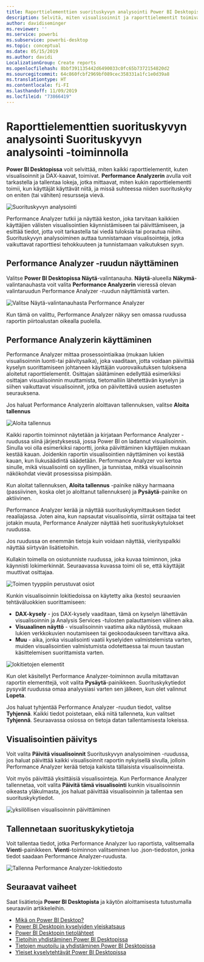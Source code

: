 ```yaml
---
title: Raporttielementtien suorituskyvyn analysointi Power BI Desktopissa
description: Selvitä, miten visualisoinnit ja raporttielementit toimivat resurssien käytön ja reagoinnin suhteen
author: davidiseminger
ms.reviewer: ''
ms.service: powerbi
ms.subservice: powerbi-desktop
ms.topic: conceptual
ms.date: 05/15/2019
ms.author: davidi
LocalizationGroup: Create reports
ms.openlocfilehash: 8bbf391135442d6490033c0fc65b7372154820d2
ms.sourcegitcommit: 64c860fcbf2969bf089cec358331a1fc1e0d39a8
ms.translationtype: HT
ms.contentlocale: fi-FI
ms.lasthandoff: 11/09/2019
ms.locfileid: "73866419"
---
```

# <a name="use-performance-analyzer-to-examine-report-element-performance"></a>Raporttielementtien suorituskyvyn analysointi Suorituskyvyn analysointi -toiminnolla

**Power BI Desktopissa** voit selvittää, miten kaikki raporttielementit, kuten visualisoinnit ja DAX-kaavat, toimivat. **Performance Analyzerin** avulla voit tarkastella ja tallentaa lokeja, jotka mittaavat, miten kukin raporttielementti toimii, kun käyttäjät käyttävät niitä, ja missä suhteessa niiden suorituskyky on eniten (tai vähiten) resursseja vievä.

![Suorituskyvyn analysointi](media/desktop-performance-analyzer/performance-analyzer-01.png)

Performance Analyzer tutkii ja näyttää keston, joka tarvitaan kaikkien käyttäjien välisten visualisointien käynnistämiseen tai päivittämiseen, ja esittää tiedot, jotta voit tarkastella tai viedä tuloksia tai porautua niihin. Suorituskyvyn analysoiminen auttaa tunnistamaan visualisointeja, jotka vaikuttavat raporttiesi tehokkuuteen ja tunnistamaan vaikutuksen syyn.

## <a name="displaying-the-performance-analyzer-pane"></a>Performance Analyzer -ruudun näyttäminen

Valitse **Power BI Desktopissa** **Näytä**-valintanauha. **Näytä**-alueella **Näkymä**-valintanauhasta voit valita **Performance Analyzerin** vieressä olevan valintaruudun Performance Analyzer -ruudun näyttämistä varten.

![Valitse Näytä-valintanauhasta Performance Analyzer](media/desktop-performance-analyzer/performance-analyzer-02.png)

Kun tämä on valittu, Performance Analyzer näkyy sen omassa ruudussa raportin piirtoalustan oikealla puolella.

## <a name="using-performance-analyzer"></a>Performance Analyzerin käyttäminen

Performance Analyzer mittaa prosessointiaikaa (mukaan lukien visualisoinnin luonti-tai päivitysaika), joka vaaditaan, jotta voidaan päivittää kyselyn suorittamiseen johtaneen käyttäjän vuorovaikutuksen tuloksena aloitetut raporttielementit. Osittajan säätäminen edellyttää esimerkiksi osittajan visualisoinnin muuttamista, tietomalliin lähetettävän kyselyn ja siihen vaikuttavat visualisoinnit, jotka on päivitettävä uusien asetusten seurauksena. 

Jos haluat Performance Analyzerin aloittavan tallennuksen, valitse **Aloita tallennus**

![Aloita tallennus](media/desktop-performance-analyzer/performance-analyzer-03.png)

Kaikki raportin toiminnot näytetään ja kirjataan Performance Analyzer -ruudussa siinä järjestyksessä, jossa Power BI on ladannut visualisoinnin. Sinulla voi olla esimerkiksi raportti, jonka päivittäminen käyttäjien mukaan kestää kauan. Joidenkin raportin visualisointien näyttäminen voi kestää kauan, kun liukusäädintä säädetään. Performance Analyzer voi kertoa sinulle, mikä visualisointi on syyllinen, ja tunnistaa, mitkä visualisoinnin näkökohdat vievät prosessissa pisimpään. 

Kun aloitat tallennuksen, **Aloita tallennus** -painike näkyy harmaana (passiivinen, koska olet jo aloittanut tallennuksen) ja **Pysäytä**-painike on aktiivinen. 

Performance Analyzer kerää ja näyttää suorituskykymittauksen tiedot reaaliajassa. Joten aina, kun napsautat visualisointia, siirrät osittajaa tai teet jotakin muuta, Performance Analyzer näyttää heti suorituskykytulokset ruudussa.

Jos ruudussa on enemmän tietoja kuin voidaan näyttää, vierityspalkki näyttää siirtyvän lisätietoihin.

Kullakin toimella on osiotunniste ruudussa, joka kuvaa toiminnon, joka käynnisti lokimerkinnät. Seuraavassa kuvassa toimi oli se, että käyttäjät muuttivat osittajaa.

![Toimen tyyppiin perustuvat osiot](media/desktop-performance-analyzer/performance-analyzer-04.png)

Kunkin visualisoinnin lokitiedoissa on käytetty aika (kesto) seuraavien tehtäväluokkien suorittamiseen:

* **DAX-kysely** - jos DAX-kysely vaaditaan, tämä on kyselyn lähettävän visualisoinnin ja Analysis Services -tulosten palauttamisen välinen aika.
* **Visuaalinen näyttö** - visualisoinnin vaatima aika näytössä, mukaan lukien verkkokuvien noutamiseen tai geokoodaukseen tarvittava aika. 
* **Muu** - aika, jonka visualisointi vaatii kyselyiden valmistelemista varten, muiden visualisointien valmistumista odotettaessa tai muun taustan käsittelemisen suorittamista varten.

![lokitietojen elementit](media/desktop-performance-analyzer/performance-analyzer-06.png)

Kun olet käsitellyt Performance Analyzer-toiminnon avulla mitattavan raportin elementtejä, voit valita **Pysäytä**-painikkeen. Suorituskykytiedot pysyvät ruudussa omaa analyysiasi varten sen jälkeen, kun olet valinnut **Lopeta**.

Jos haluat tyhjentää Performance Analyzer -ruudun tiedot, valitse **Tyhjennä**. Kaikki tiedot poistetaan, eikä niitä tallenneta, kun valitset **Tyhjennä**. Seuraavassa osiossa on tietoja datan tallentamisesta lokeissa. 

## <a name="refreshing-visuals"></a>Visualisointien päivitys

Voit valita **Päivitä visualisoinnit** Suorituskyvyn analysoiminen -ruudussa, jos haluat päivittää kaikki visualisoinnit raportin nykyisellä sivulla, jolloin Performance Analyzer kerää tietoja kaikista tällaisista visualisoinneista.

Voit myös päivittää yksittäisiä visualisointeja. Kun Performance Analyzer tallennetaa, voit valita **Päivitä tämä visualisointi** kunkin visualisoinnin oikeasta yläkulmasta, jos haluat päivittää visualisoinnin ja tallentaa sen suorituskykytiedot.

![yksilöllisen visualisoinnin päivittäminen](media/desktop-performance-analyzer/performance-analyzer-07.png)

## <a name="saving-performance-information"></a>Tallennetaan suorituskykytietoja

Voit tallentaa tiedot, jotka Performance Analyzer luo raportista, valitsemalla **Vienti**-painikkeen. **Vienti**-toiminnon valitseminen luo .json-tiedoston, jonka tiedot saadaan Performance Analyzer-ruudusta. 

![Tallenna Performance Analyzer-lokitiedosto](media/desktop-performance-analyzer/performance-analyzer-05.png)


## <a name="next-steps"></a>Seuraavat vaiheet
Saat lisätietoja **Power BI Desktopista** ja käytön aloittamisesta tutustumalla seuraaviin artikkeleihin.

* [Mikä on Power BI Desktop?](desktop-what-is-desktop.md)
* [Power BI Desktopin kyselyiden yleiskatsaus](desktop-query-overview.md)
* [Power BI Desktopin tietolähteet](desktop-data-sources.md)
* [Tietoihin yhdistäminen Power BI Desktopissa](desktop-connect-to-data.md)
* [Tietojen muotoilu ja yhdistäminen Power BI Desktopissa](desktop-shape-and-combine-data.md)
* [Yleiset kyselytehtävät Power BI Desktopissa](desktop-common-query-tasks.md)   

